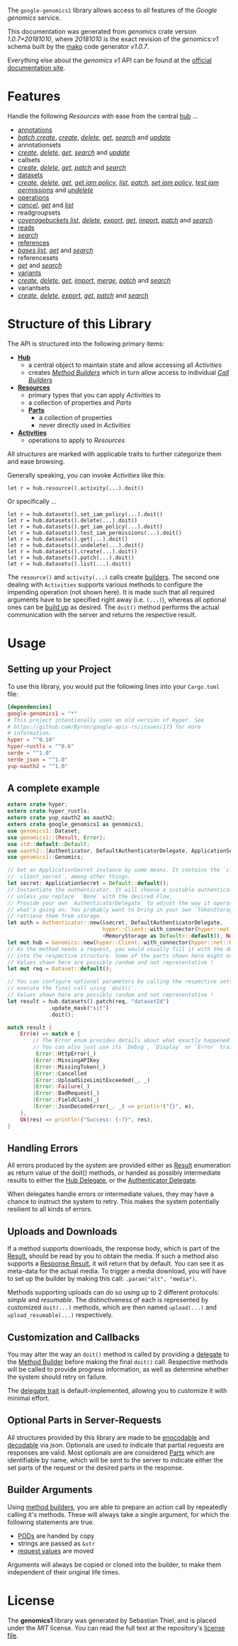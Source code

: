 <!---
DO NOT EDIT !
This file was generated automatically from 'src/mako/api/README.md.mako'
DO NOT EDIT !
-->
The `google-genomics1` library allows access to all features of the *Google genomics* service.

This documentation was generated from *genomics* crate version *1.0.7+20181010*, where *20181010* is the exact revision of the *genomics:v1* schema built by the [mako](http://www.makotemplates.org/) code generator *v1.0.7*.

Everything else about the *genomics* *v1* API can be found at the
[official documentation site](https://cloud.google.com/genomics).
# Features

Handle the following *Resources* with ease from the central [hub](https://docs.rs/google-genomics1/1.0.7+20181010/google_genomics1/struct.Genomics.html) ... 

* [annotations](https://docs.rs/google-genomics1/1.0.7+20181010/google_genomics1/struct.Annotation.html)
 * [*batch create*](https://docs.rs/google-genomics1/1.0.7+20181010/google_genomics1/struct.AnnotationBatchCreateCall.html), [*create*](https://docs.rs/google-genomics1/1.0.7+20181010/google_genomics1/struct.AnnotationCreateCall.html), [*delete*](https://docs.rs/google-genomics1/1.0.7+20181010/google_genomics1/struct.AnnotationDeleteCall.html), [*get*](https://docs.rs/google-genomics1/1.0.7+20181010/google_genomics1/struct.AnnotationGetCall.html), [*search*](https://docs.rs/google-genomics1/1.0.7+20181010/google_genomics1/struct.AnnotationSearchCall.html) and [*update*](https://docs.rs/google-genomics1/1.0.7+20181010/google_genomics1/struct.AnnotationUpdateCall.html)
* annotationsets
 * [*create*](https://docs.rs/google-genomics1/1.0.7+20181010/google_genomics1/struct.AnnotationsetCreateCall.html), [*delete*](https://docs.rs/google-genomics1/1.0.7+20181010/google_genomics1/struct.AnnotationsetDeleteCall.html), [*get*](https://docs.rs/google-genomics1/1.0.7+20181010/google_genomics1/struct.AnnotationsetGetCall.html), [*search*](https://docs.rs/google-genomics1/1.0.7+20181010/google_genomics1/struct.AnnotationsetSearchCall.html) and [*update*](https://docs.rs/google-genomics1/1.0.7+20181010/google_genomics1/struct.AnnotationsetUpdateCall.html)
* callsets
 * [*create*](https://docs.rs/google-genomics1/1.0.7+20181010/google_genomics1/struct.CallsetCreateCall.html), [*delete*](https://docs.rs/google-genomics1/1.0.7+20181010/google_genomics1/struct.CallsetDeleteCall.html), [*get*](https://docs.rs/google-genomics1/1.0.7+20181010/google_genomics1/struct.CallsetGetCall.html), [*patch*](https://docs.rs/google-genomics1/1.0.7+20181010/google_genomics1/struct.CallsetPatchCall.html) and [*search*](https://docs.rs/google-genomics1/1.0.7+20181010/google_genomics1/struct.CallsetSearchCall.html)
* [datasets](https://docs.rs/google-genomics1/1.0.7+20181010/google_genomics1/struct.Dataset.html)
 * [*create*](https://docs.rs/google-genomics1/1.0.7+20181010/google_genomics1/struct.DatasetCreateCall.html), [*delete*](https://docs.rs/google-genomics1/1.0.7+20181010/google_genomics1/struct.DatasetDeleteCall.html), [*get*](https://docs.rs/google-genomics1/1.0.7+20181010/google_genomics1/struct.DatasetGetCall.html), [*get iam policy*](https://docs.rs/google-genomics1/1.0.7+20181010/google_genomics1/struct.DatasetGetIamPolicyCall.html), [*list*](https://docs.rs/google-genomics1/1.0.7+20181010/google_genomics1/struct.DatasetListCall.html), [*patch*](https://docs.rs/google-genomics1/1.0.7+20181010/google_genomics1/struct.DatasetPatchCall.html), [*set iam policy*](https://docs.rs/google-genomics1/1.0.7+20181010/google_genomics1/struct.DatasetSetIamPolicyCall.html), [*test iam permissions*](https://docs.rs/google-genomics1/1.0.7+20181010/google_genomics1/struct.DatasetTestIamPermissionCall.html) and [*undelete*](https://docs.rs/google-genomics1/1.0.7+20181010/google_genomics1/struct.DatasetUndeleteCall.html)
* [operations](https://docs.rs/google-genomics1/1.0.7+20181010/google_genomics1/struct.Operation.html)
 * [*cancel*](https://docs.rs/google-genomics1/1.0.7+20181010/google_genomics1/struct.OperationCancelCall.html), [*get*](https://docs.rs/google-genomics1/1.0.7+20181010/google_genomics1/struct.OperationGetCall.html) and [*list*](https://docs.rs/google-genomics1/1.0.7+20181010/google_genomics1/struct.OperationListCall.html)
* readgroupsets
 * [*coveragebuckets list*](https://docs.rs/google-genomics1/1.0.7+20181010/google_genomics1/struct.ReadgroupsetCoveragebucketListCall.html), [*delete*](https://docs.rs/google-genomics1/1.0.7+20181010/google_genomics1/struct.ReadgroupsetDeleteCall.html), [*export*](https://docs.rs/google-genomics1/1.0.7+20181010/google_genomics1/struct.ReadgroupsetExportCall.html), [*get*](https://docs.rs/google-genomics1/1.0.7+20181010/google_genomics1/struct.ReadgroupsetGetCall.html), [*import*](https://docs.rs/google-genomics1/1.0.7+20181010/google_genomics1/struct.ReadgroupsetImportCall.html), [*patch*](https://docs.rs/google-genomics1/1.0.7+20181010/google_genomics1/struct.ReadgroupsetPatchCall.html) and [*search*](https://docs.rs/google-genomics1/1.0.7+20181010/google_genomics1/struct.ReadgroupsetSearchCall.html)
* [reads](https://docs.rs/google-genomics1/1.0.7+20181010/google_genomics1/struct.Read.html)
 * [*search*](https://docs.rs/google-genomics1/1.0.7+20181010/google_genomics1/struct.ReadSearchCall.html)
* [references](https://docs.rs/google-genomics1/1.0.7+20181010/google_genomics1/struct.Reference.html)
 * [*bases list*](https://docs.rs/google-genomics1/1.0.7+20181010/google_genomics1/struct.ReferenceBaseListCall.html), [*get*](https://docs.rs/google-genomics1/1.0.7+20181010/google_genomics1/struct.ReferenceGetCall.html) and [*search*](https://docs.rs/google-genomics1/1.0.7+20181010/google_genomics1/struct.ReferenceSearchCall.html)
* referencesets
 * [*get*](https://docs.rs/google-genomics1/1.0.7+20181010/google_genomics1/struct.ReferencesetGetCall.html) and [*search*](https://docs.rs/google-genomics1/1.0.7+20181010/google_genomics1/struct.ReferencesetSearchCall.html)
* [variants](https://docs.rs/google-genomics1/1.0.7+20181010/google_genomics1/struct.Variant.html)
 * [*create*](https://docs.rs/google-genomics1/1.0.7+20181010/google_genomics1/struct.VariantCreateCall.html), [*delete*](https://docs.rs/google-genomics1/1.0.7+20181010/google_genomics1/struct.VariantDeleteCall.html), [*get*](https://docs.rs/google-genomics1/1.0.7+20181010/google_genomics1/struct.VariantGetCall.html), [*import*](https://docs.rs/google-genomics1/1.0.7+20181010/google_genomics1/struct.VariantImportCall.html), [*merge*](https://docs.rs/google-genomics1/1.0.7+20181010/google_genomics1/struct.VariantMergeCall.html), [*patch*](https://docs.rs/google-genomics1/1.0.7+20181010/google_genomics1/struct.VariantPatchCall.html) and [*search*](https://docs.rs/google-genomics1/1.0.7+20181010/google_genomics1/struct.VariantSearchCall.html)
* variantsets
 * [*create*](https://docs.rs/google-genomics1/1.0.7+20181010/google_genomics1/struct.VariantsetCreateCall.html), [*delete*](https://docs.rs/google-genomics1/1.0.7+20181010/google_genomics1/struct.VariantsetDeleteCall.html), [*export*](https://docs.rs/google-genomics1/1.0.7+20181010/google_genomics1/struct.VariantsetExportCall.html), [*get*](https://docs.rs/google-genomics1/1.0.7+20181010/google_genomics1/struct.VariantsetGetCall.html), [*patch*](https://docs.rs/google-genomics1/1.0.7+20181010/google_genomics1/struct.VariantsetPatchCall.html) and [*search*](https://docs.rs/google-genomics1/1.0.7+20181010/google_genomics1/struct.VariantsetSearchCall.html)




# Structure of this Library

The API is structured into the following primary items:

* **[Hub](https://docs.rs/google-genomics1/1.0.7+20181010/google_genomics1/struct.Genomics.html)**
    * a central object to maintain state and allow accessing all *Activities*
    * creates [*Method Builders*](https://docs.rs/google-genomics1/1.0.7+20181010/google_genomics1/trait.MethodsBuilder.html) which in turn
      allow access to individual [*Call Builders*](https://docs.rs/google-genomics1/1.0.7+20181010/google_genomics1/trait.CallBuilder.html)
* **[Resources](https://docs.rs/google-genomics1/1.0.7+20181010/google_genomics1/trait.Resource.html)**
    * primary types that you can apply *Activities* to
    * a collection of properties and *Parts*
    * **[Parts](https://docs.rs/google-genomics1/1.0.7+20181010/google_genomics1/trait.Part.html)**
        * a collection of properties
        * never directly used in *Activities*
* **[Activities](https://docs.rs/google-genomics1/1.0.7+20181010/google_genomics1/trait.CallBuilder.html)**
    * operations to apply to *Resources*

All *structures* are marked with applicable traits to further categorize them and ease browsing.

Generally speaking, you can invoke *Activities* like this:

```Rust,ignore
let r = hub.resource().activity(...).doit()
```

Or specifically ...

```ignore
let r = hub.datasets().set_iam_policy(...).doit()
let r = hub.datasets().delete(...).doit()
let r = hub.datasets().get_iam_policy(...).doit()
let r = hub.datasets().test_iam_permissions(...).doit()
let r = hub.datasets().get(...).doit()
let r = hub.datasets().undelete(...).doit()
let r = hub.datasets().create(...).doit()
let r = hub.datasets().patch(...).doit()
let r = hub.datasets().list(...).doit()
```

The `resource()` and `activity(...)` calls create [builders][builder-pattern]. The second one dealing with `Activities` 
supports various methods to configure the impending operation (not shown here). It is made such that all required arguments have to be 
specified right away (i.e. `(...)`), whereas all optional ones can be [build up][builder-pattern] as desired.
The `doit()` method performs the actual communication with the server and returns the respective result.

# Usage

## Setting up your Project

To use this library, you would put the following lines into your `Cargo.toml` file:

```toml
[dependencies]
google-genomics1 = "*"
# This project intentionally uses an old version of Hyper. See
# https://github.com/Byron/google-apis-rs/issues/173 for more
# information.
hyper = "^0.10"
hyper-rustls = "^0.6"
serde = "^1.0"
serde_json = "^1.0"
yup-oauth2 = "^1.0"
```

## A complete example

```Rust
extern crate hyper;
extern crate hyper_rustls;
extern crate yup_oauth2 as oauth2;
extern crate google_genomics1 as genomics1;
use genomics1::Dataset;
use genomics1::{Result, Error};
use std::default::Default;
use oauth2::{Authenticator, DefaultAuthenticatorDelegate, ApplicationSecret, MemoryStorage};
use genomics1::Genomics;

// Get an ApplicationSecret instance by some means. It contains the `client_id` and 
// `client_secret`, among other things.
let secret: ApplicationSecret = Default::default();
// Instantiate the authenticator. It will choose a suitable authentication flow for you, 
// unless you replace  `None` with the desired Flow.
// Provide your own `AuthenticatorDelegate` to adjust the way it operates and get feedback about 
// what's going on. You probably want to bring in your own `TokenStorage` to persist tokens and
// retrieve them from storage.
let auth = Authenticator::new(&secret, DefaultAuthenticatorDelegate,
                              hyper::Client::with_connector(hyper::net::HttpsConnector::new(hyper_rustls::TlsClient::new())),
                              <MemoryStorage as Default>::default(), None);
let mut hub = Genomics::new(hyper::Client::with_connector(hyper::net::HttpsConnector::new(hyper_rustls::TlsClient::new())), auth);
// As the method needs a request, you would usually fill it with the desired information
// into the respective structure. Some of the parts shown here might not be applicable !
// Values shown here are possibly random and not representative !
let mut req = Dataset::default();

// You can configure optional parameters by calling the respective setters at will, and
// execute the final call using `doit()`.
// Values shown here are possibly random and not representative !
let result = hub.datasets().patch(req, "datasetId")
             .update_mask("sit")
             .doit();

match result {
    Err(e) => match e {
        // The Error enum provides details about what exactly happened.
        // You can also just use its `Debug`, `Display` or `Error` traits
         Error::HttpError(_)
        |Error::MissingAPIKey
        |Error::MissingToken(_)
        |Error::Cancelled
        |Error::UploadSizeLimitExceeded(_, _)
        |Error::Failure(_)
        |Error::BadRequest(_)
        |Error::FieldClash(_)
        |Error::JsonDecodeError(_, _) => println!("{}", e),
    },
    Ok(res) => println!("Success: {:?}", res),
}

```
## Handling Errors

All errors produced by the system are provided either as [Result](https://docs.rs/google-genomics1/1.0.7+20181010/google_genomics1/enum.Result.html) enumeration as return value of 
the doit() methods, or handed as possibly intermediate results to either the 
[Hub Delegate](https://docs.rs/google-genomics1/1.0.7+20181010/google_genomics1/trait.Delegate.html), or the [Authenticator Delegate](https://docs.rs/yup-oauth2/*/yup_oauth2/trait.AuthenticatorDelegate.html).

When delegates handle errors or intermediate values, they may have a chance to instruct the system to retry. This 
makes the system potentially resilient to all kinds of errors.

## Uploads and Downloads
If a method supports downloads, the response body, which is part of the [Result](https://docs.rs/google-genomics1/1.0.7+20181010/google_genomics1/enum.Result.html), should be
read by you to obtain the media.
If such a method also supports a [Response Result](https://docs.rs/google-genomics1/1.0.7+20181010/google_genomics1/trait.ResponseResult.html), it will return that by default.
You can see it as meta-data for the actual media. To trigger a media download, you will have to set up the builder by making
this call: `.param("alt", "media")`.

Methods supporting uploads can do so using up to 2 different protocols: 
*simple* and *resumable*. The distinctiveness of each is represented by customized 
`doit(...)` methods, which are then named `upload(...)` and `upload_resumable(...)` respectively.

## Customization and Callbacks

You may alter the way an `doit()` method is called by providing a [delegate](https://docs.rs/google-genomics1/1.0.7+20181010/google_genomics1/trait.Delegate.html) to the 
[Method Builder](https://docs.rs/google-genomics1/1.0.7+20181010/google_genomics1/trait.CallBuilder.html) before making the final `doit()` call. 
Respective methods will be called to provide progress information, as well as determine whether the system should 
retry on failure.

The [delegate trait](https://docs.rs/google-genomics1/1.0.7+20181010/google_genomics1/trait.Delegate.html) is default-implemented, allowing you to customize it with minimal effort.

## Optional Parts in Server-Requests

All structures provided by this library are made to be [enocodable](https://docs.rs/google-genomics1/1.0.7+20181010/google_genomics1/trait.RequestValue.html) and 
[decodable](https://docs.rs/google-genomics1/1.0.7+20181010/google_genomics1/trait.ResponseResult.html) via *json*. Optionals are used to indicate that partial requests are responses 
are valid.
Most optionals are are considered [Parts](https://docs.rs/google-genomics1/1.0.7+20181010/google_genomics1/trait.Part.html) which are identifiable by name, which will be sent to 
the server to indicate either the set parts of the request or the desired parts in the response.

## Builder Arguments

Using [method builders](https://docs.rs/google-genomics1/1.0.7+20181010/google_genomics1/trait.CallBuilder.html), you are able to prepare an action call by repeatedly calling it's methods.
These will always take a single argument, for which the following statements are true.

* [PODs][wiki-pod] are handed by copy
* strings are passed as `&str`
* [request values](https://docs.rs/google-genomics1/1.0.7+20181010/google_genomics1/trait.RequestValue.html) are moved

Arguments will always be copied or cloned into the builder, to make them independent of their original life times.

[wiki-pod]: http://en.wikipedia.org/wiki/Plain_old_data_structure
[builder-pattern]: http://en.wikipedia.org/wiki/Builder_pattern
[google-go-api]: https://github.com/google/google-api-go-client

# License
The **genomics1** library was generated by Sebastian Thiel, and is placed 
under the *MIT* license.
You can read the full text at the repository's [license file][repo-license].

[repo-license]: https://github.com/Byron/google-apis-rsblob/master/LICENSE.md
